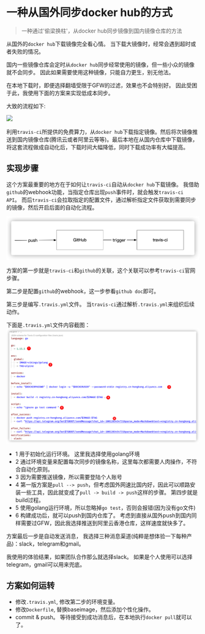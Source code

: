 # 一种从国外同步docker hub的方式
> 一种通过'偷梁换柱'，从docker hub同步镜像到国内镜像仓库的方法

从国外的`docker hub`下载镜像完全看心情。 当下载大镜像时，经常会遇到超时或者失败的情况。

国内一些镜像仓库会定时从`docker hub`同步经常使用的镜像，但一些小众的镜像就不会同步。 因此如果需要使用这种镜像，只能自力更生，别无他法。

在本地下载时，即便选择翻墙受限于GFW的过滤，效果也不会特别好。 因此受困于此，我使用下面的方案来实现低成本同步。

大致的流程如下:

![](https://tva1.sinaimg.cn/large/e6c9d24ely1gzpkdisx9dj21ba0o4djw.jpg)

利用`travis-ci`所提供的免费算力，从`docker hub`下载指定镜像。然后将次镜像推送到国内镜像仓库(腾讯云或者阿里云等等)。最后本地在从国内仓库中下载镜像，将这套流程做成自动化后，下载时间大幅降低，同时下载成功率有大幅提高。

## 实现步骤

这个方案最重要的地方在于如何让`travis-ci`自动从`docker hub`下载镜像。 我借助`github`的webhook功能，当指定仓库出现`push`事件时，就会触发`travis-ci API`。 而后`travis-ci`会拉取指定的配置文件，通过解析指定文件获取到需要同步的镜像，然后开启后面的自动化流程。

![](../../pic/doc/docker/github.png)

方案的第一步就是`travis-ci`和`github`的关联，这个关联可以参考`travis-ci`官网步骤。

第二步是配置`github`的webhook，这一步参看`github doc`即可。

第三步是编写`.travis.yml`文件。 当`travis-ci`通过解析`.travis.yml`来组织后续动作。

下面是`.travis.yml`文件内容截图：
![](../../pic/doc/docker/travis-ci.png)

+ 1 用于初始化运行环境。 这里我选择使用golang环境
+ 2 通过环境变量来配置每次同步的镜像名称，这里每次都需要人肉操作，不符合自动化原则。
+ 3 因为需要推送镜像，所以需要登陆个人账号
+ 4 第一版方案是`pull --> push`，但考虑国外网速比国内好，因此可以顺路安装一些工具，因此就变成了`pull -> build -> push`这样的步骤。 第四步就是build过程。
+ 5 使用golang运行环境，所以忽略掉`go test`，否则会报错(因为没有go文件)
+ 6 构建成功后，就可以push到国内仓库了。  考虑到直接从国外push到国内同样需要过GFW，因此我选择推送到阿里云香港仓库，这样速度就快多了。

方案最后一步是自动发送消息， 我选择三种消息渠道(纯粹是想体验一下每种产品)：slack，telegram和gmail。

我使用的体验结果，如果团队合作那么就选择slack。 如果是个人使用可以选择telegram，gmail可以用来兜底。

## 方案如何运转

+ 修改`.travis.yml`, 修改第二步的环境变量。
+ 修改`Dockerfile`, 替换baseimage，然后添加个性化操作。
+ commit & push。 等待接受到成功消息后，在本地执行`docker pull`就可以了。